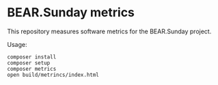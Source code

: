 # BEAR.Sunday metrics

This repository measures software metrics for the BEAR.Sunday project.

Usage:

```
composer install
composer setup
composer metrics
open build/metrincs/index.html
```
